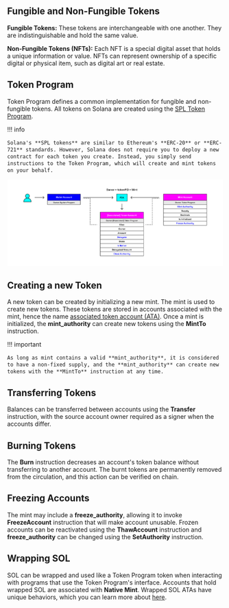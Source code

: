 ## Fungible and Non-Fungible Tokens

**Fungible Tokens:** These tokens are interchangeable with one another. They are indistinguishable and hold the same value.

**Non-Fungible Tokens (NFTs):** Each NFT is a special digital asset that holds a unique information or value. NFTs can represent ownership of a specific digital or physical item, such as digital art or real estate.

## Token Program

Token Program defines a common implementation for fungible and non-fungible tokens. All tokens on Solana are created using the [SPL Token Program](https://spl.solana.com/token).

!!! info

    Solana's **SPL tokens** are similar to Ethereum's **ERC-20** or **ERC-721** standards. However, Solana does not require you to deploy a new contract for each token you create. Instead, you simply send instructions to the Token Program, which will create and mint tokens on your behalf.

![Blockchain](../../images/token_program.png)

## Creating a new Token

A new token can be created by initializing a new mint. The mint is used to create new tokens. These tokens are stored in accounts associated with the mint, hence the name [associated token account (ATA)](./associated-token-account.md). Once a mint is initialized, the **mint_authority** can create new tokens using the **MintTo** instruction.

!!! important

    As long as mint contains a valid **mint_authority**, it is considered to have a non-fixed supply, and the **mint_authority** can create new tokens with the **MintTo** instruction at any time.

## Transferring Tokens

Balances can be transferred between accounts using the **Transfer** instruction, with the source account owner required as a signer when the accounts differ.

## Burning Tokens

The **Burn** instruction decreases an account's token balance without transferring to another account. The burnt tokens are permanently removed from the circulation, and this action can be verified on chain.

## Freezing Accounts

The mint may include a **freeze_authority**, allowing it to invoke **FreezeAccount** instruction that will make account unusable. Frozen accounts can be reactivated using the **ThawAccount** instruction and **freeze_authority** can be changed using the **SetAuthority** instruction.

## Wrapping SOL

SOL can be wrapped and used like a Token Program token when interacting with programs that use the Token Program's interface. Accounts that hold wrapped SOL are associated with **Native Mint**. Wrapped SOL ATAs have unique behaviors, which you can learn more about [here](https://spl.solana.com/token#wrapping-sol).
